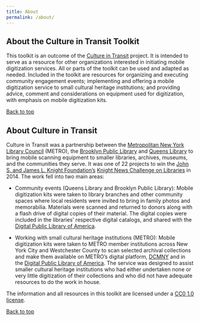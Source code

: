 ```yaml
---
title: About
permalink: /about/
---
```


<a class="anchor" name="top"></a>

## <a class="anchor" name="About the Culture in Transit Toolkit"></a>About the Culture in Transit Toolkit
This toolkit is an outcome of the [Culture in Transit](http://www.mnylc.org/cit/) project. It is intended to serve as a resource for other organizations interested in initiating mobile digitization services. All or parts of the toolkit can be used and adapted as needed.
Included in the toolkit are resources for organizing and executing community engagement events; implementing and offering a mobile digitization service to small cultural heritage institutions; and providing advice, comment and considerations on equipment used for digitization, with emphasis on mobile digitization kits.

[Back to top](#top)

## <a class="anchor" name="About Culture in Transit"></a>About Culture in Transit
Culture in Transit was a partnership between the [Metropolitan New York Library Council](http://metro.org/) (METRO), the [Brooklyn Public Library](https://www.bklynlibrary.org/) and [Queens Library](http://www.queenslibrary.org/) to bring mobile scanning equipment to smaller libraries, archives, museums, and the communities they serve. It was one of 22 projects to win the [John S. and James L. Knight Foundation’s](http://www.knightfoundation.org/) [Knight News Challenge on Libraries](http://www.knightfoundation.org/articles/22-projects-win-knight-news-challenge-libraries) in 2014.
The work fell into two main areas:

- Community events (Queens Library and Brooklyn Public Library): Mobile digitization kits were taken to library branches and other community spaces where local residents were invited to bring in family photos and memorabilia. Materials were scanned and returned to donors along with a flash drive of digital copies of their material. The digital copies were included in the libraries’ respective digital catalogs, and shared with the [Digital Public Library of America](https://dp.la/).

- Working with small cultural heritage institutions (METRO): Mobile digitization kits were taken to METRO member institutions across New York City and Westchester County to scan selected archival collections and make them available on METRO’s digital platform, [DCMNY](http://dcmny.org/) and in the [Digital Public Library of America](https://dp.la/). The service was designed to assist smaller cultural heritage institutions who had either undertaken none or very little digitization of their collections and who did not have adequate resources to do the work in house.

The information and all resources in this toolkit are licensed under a [CC0 1.0 license](https://creativecommons.org/publicdomain/zero/1.0/).

[Back to top](#top)
